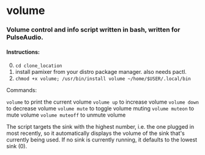 # volume
### Volume control and info script written in bash, written for PulseAudio.

#### Instructions:

0) `cd clone_location`
1) install pamixer from your distro package manager. also needs pactl.
2) `chmod +x volume; /usr/bin/install volume ~/home/$USER/.local/bin`

Commands:

`volume` to print the current volume
`volume up` to increase volume
`volume down` to decrease volume
`volume mute` to toggle volume muting
`volume muteon` to mute volume
`volume muteoff` to unmute volume

The script targets the sink with the highest number, i.e. the one plugged in most recently, so it automatically displays the volume of the sink that's currently being used. If no sink is currently running, it defaults to the lowest sink (0).
